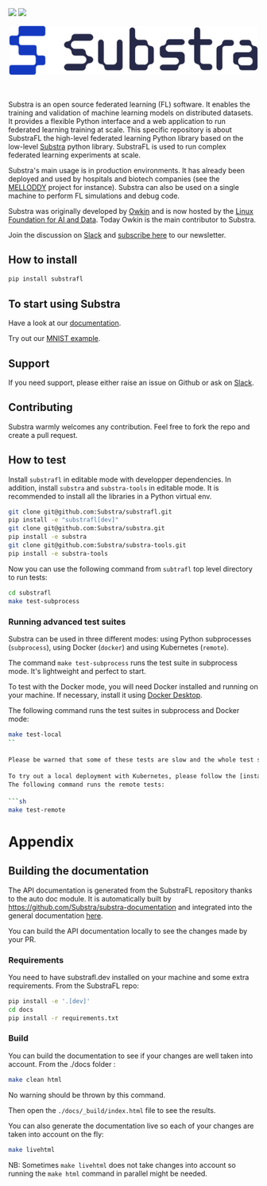 <div align="left">
<a href="https://join.slack.com/t/substra-workspace/shared_invite/zt-1fqnk0nw6-xoPwuLJ8dAPXThfyldX8yA"><img src="https://img.shields.io/badge/chat-on%20slack-blue?logo=slack" /></a> <a href="https://docs.substra.org/"><img src="https://img.shields.io/badge/read-docs-purple?logo=mdbook" /></a>
<br /><br /></div>

<div align="center">
<picture>
  <object-position: center>
  <source media="(prefers-color-scheme: dark)" srcset="https://raw.githubusercontent.com/substra/substra/main/Substra-logo-white.svg">
  <source media="(prefers-color-scheme: light)" srcset="https://raw.githubusercontent.com/substra/substra/main/Substra-logo-colour.svg">
  <img alt="Substra" src="https://raw.githubusercontent.com/substra/substra/main/Substra-logo-colour.svg" width="500">
</picture>
</div>
<br>
<br>

Substra is an open source federated learning (FL) software. It enables the training and validation of machine learning models on distributed datasets. It provides a flexible Python interface and a web application to run federated learning training at scale. This specific repository is about SubstraFL the high-level federated learning Python library based on the low-level [Substra](https://github.com/Substra/substra) python library. SubstraFL is used to run complex federated learning experiments at scale.

Substra's main usage is in production environments. It has already been deployed and used by hospitals and biotech companies (see the [MELLODDY](https://www.melloddy.eu/) project for instance). Substra can also be used on a single machine to perform FL simulations and debug code.

Substra was originally developed by [Owkin](https://owkin.com/) and is now hosted by the [Linux Foundation for AI and Data](https://lfaidata.foundation/). Today Owkin is the main contributor to Substra.

Join the discussion on [Slack](https://join.slack.com/t/substra-workspace/shared_invite/zt-1fqnk0nw6-xoPwuLJ8dAPXThfyldX8yA) and [subscribe here](https://lists.lfaidata.foundation/g/substra-announce/join) to our newsletter.

## How to install

```sh
pip install substrafl
```

## To start using Substra

Have a look at our [documentation](https://docs.substra.org/).

Try out our [MNIST example](https://docs.substra.org/en/stable/substrafl_doc/examples/index.html#example-to-get-started-using-the-pytorch-interface).

## Support

If you need support, please either raise an issue on Github or ask on [Slack](https://join.slack.com/t/substra-workspace/shared_invite/zt-1fqnk0nw6-xoPwuLJ8dAPXThfyldX8yA).



## Contributing

Substra warmly welcomes any contribution. Feel free to fork the repo and create a pull request.

## How to test

Install `substrafl` in editable mode with developper dependencies.
In addition, install `substra` and `substra-tools` in editable mode.
It is recommended to install all the libraries in a Python virtual env.

```sh
git clone git@github.com:Substra/substrafl.git
pip install -e "substrafl[dev]"
git clone git@github.com:Substra/substra.git
pip install -e substra
git clone git@github.com:Substra/substra-tools.git
pip install -e substra-tools
```

Now you can use the following command from `subtrafl` top level directory to run tests:

```sh
cd substrafl
make test-subprocess
```

### Running advanced test suites

Substra can be used in three different modes: using Python subprocesses (`subprocess`),
 using Docker (`docker`) and using Kubernetes (`remote`).

The command `make test-subprocess` runs the test suite in subprocess mode. It's lightweight and perfect to start.

To test with the Docker mode, you will need Docker installed and running on your machine.
If necessary, install it using [Docker Desktop](https://www.docker.com/products/docker-desktop/).

The following command runs the test suites in subprocess and Docker mode:

```sh
make test-local
``

Please be warned that some of these tests are slow and the whole test suite might require a couple hours to complete.

To try out a local deployment with Kubernetes, please follow the [installation instructions](https://docs.substra.org/en/stable/contributing/local-deployment.html) provided in the documentation.
The following command runs the remote tests:

```sh
make test-remote
```



# Appendix

## Building the documentation

The API documentation is generated from the SubstraFL repository thanks to the auto doc module.
It is automatically built by <https://github.com/Substra/substra-documentation> and integrated into the general documentation [here](https://docs.substra.org/).

You can build the API documentation locally to see the changes made by your PR.

### Requirements

You need to have substrafl.dev installed on your machine and some extra requirements. From the SubstraFL repo:

```sh
pip install -e '.[dev]'
cd docs
pip install -r requirements.txt
```

### Build

You can build the documentation to see if your changes are well taken into account.
From the ./docs folder :

```sh
make clean html
```

No warning should be thrown by this command.

Then open the `./docs/_build/index.html` file to see the results.

You can also generate the documentation live so each of your changes are taken into account on the fly:

```sh
make livehtml
```

NB: Sometimes `make livehtml` does not take changes into account so running the `make html` command in parallel might be needed.
